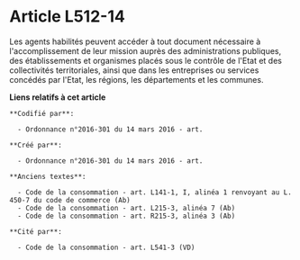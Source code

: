 # Article L512-14

Les agents habilités peuvent accéder à tout document nécessaire à l'accomplissement de leur mission auprès des
administrations publiques, des établissements et organismes placés sous le contrôle de l'Etat et des collectivités
territoriales, ainsi que dans les entreprises ou services concédés par l'Etat, les régions, les départements et les communes.

**Liens relatifs à cet article**

	**Codifié par**:

	  - Ordonnance n°2016-301 du 14 mars 2016 - art.

	**Créé par**:

	  - Ordonnance n°2016-301 du 14 mars 2016 - art.

	**Anciens textes**:

	  - Code de la consommation - art. L141-1, I, alinéa 1 renvoyant au L. 450-7 du code de commerce (Ab)
	  - Code de la consommation - art. L215-3, alinéa 7 (Ab)
	  - Code de la consommation - art. R215-3, alinéa 3 (Ab)

	**Cité par**:

	  - Code de la consommation - art. L541-3 (VD)
